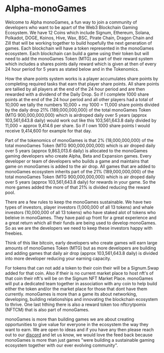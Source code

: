 <h1>Alpha-monoGames</h1>

Welcome to Alpha monoGames, a fun way to join a community of developers who want to be apart of the Web3 Blockchain Gaming Ecosystem. We have 12 Coins which include Signum, Ethereum, Solana, Polkadot, DOGE, Koinos, Hive, Wax, BSC, Pirate Chain, Dragon Chain and Zill that will be working together to build hopefully the next generation of games. Each blockchain will have a token represented in the monoGames ecosystem. Each blockchain can build a game using their token but will need to add the monoGames Token (MTG) as part of their reward system which includes a shares points daily reward which is given at then of every 24 hour period for 5 years as stated below and in the Tokenomics. 

How the share points system works is a player accumulates share points by completing required tasks that earn that player share points. All share points are tallied by all players at the end of the 24 hour period and are then rewarded with a dividend of the Daily Drop. So if I complete 1000 share points at the end of the 24 hour period and all other players had a total of 10,000 we tally the numbers 10,000 + my 1000 = 11,000 share points divided by the daily drop 21% (189,000,000,000) of the total monoGames Token (MTG 900,000,000,000) which is airdroped daily over 5 years (approx 103,561,643.8 daily) would work out like this 103,561,643.8 daily divided by 11,000 = approx 9,414.6 per share. So if I own 1000 share points I would receive 9,414,600 for example for that day.

Part of the tokenomics of monoGames is that 2% (18,000,000,000) of the total monoGames Token (MTG 900,000,000,000) which is air droped daily over 5 years (approx 9,863,013.6 daily) is allocated to the monoGames gaming developers who create Alpha, Beta and Expansion games. Every developer or team of developers who builds a game and maintains that game on monoGames is added to the air drop. 
All games that are added to monoGames ecosystem inherits part of the 21% (189,000,000,000) of the total monoGames Token (MTG 900,000,000,000) which is air droped daily over 5 years (approx 103,561,643.8 daily) for rewards in your game. So the more games added the more of that 21% is divided reducing the reward pool.

There are a few rules to keep the monoGames sustainable. We have two types of investors, player investors (1,000,000 of all 13 tokens) and whale investors (10,000,000 of all 13 tokens) who have staked alot of tokens who beleive in monoGames. They have paid up front for a great experience and a great return which all their funds are being used to develop monoGames. So as we are the developers we need to keep these investors happy with freebies. 

Think of this like bitcoin, early developers who create games will earn large amounts of monoGames Token (MTG) but as more developers are building and adding games that daily air drop (approx 103,561,643.8 daily) is divided into more developer reducing your earning capacity.

For tokens that can not add a token to their coin their will be a Signum.Swap added for that coin. Also if their is no current market place to host nft's of that coin their nft's will be on the Signum NFT Market Place. monoGames will put a dedicated team together in association with any coin to help build either the token and/or the market place for those that dont have them currently. monoGames is more than a game its about networking, developing, building relationships and innovating the blockchain ecosystem to thrive. One last hthing there is also a reward token too nftcrytpomix (NFTCM) that is also part of monoGames.

monoGames is more than building games we are about creating opportunities to give value for everyone in the ecosystem the way they want to earn. We are open to ideas and if you have any then please reach out to our <a href="https://discord.gg/5V4Y7y2gwV">discord</a> and let us know, we would love the feed back because monoGames is more than just games "were building a sustainable gaming ecosystem together with our ever evolving community".
